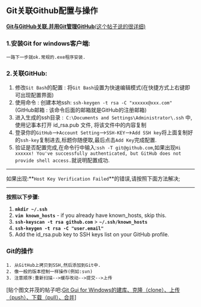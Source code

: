 ## Git关联Github配置与操作 ##
[**Git与GitHub关联,并用Git管理GitHub**(这个帖子说的很详细)](http://blog.csdn.net/vipzjyno1/article/details/22098621)
### 1.安装Git for windows客户端:  ###
	一路下一步就ok.常规的.exe程序安装.
### 2.关联GitHub: ###
1. 修改`Git Bash`的配置 : 将`Git Bash`设置为快速编辑模式(在快捷方式上右键即可出现配置界面)
2. 使用命令 : 创建本地ssh: `ssh-keygen -t rsa -C "xxxxxx@xxx.com" ` (GitHub邮箱 : 该命令后面的邮箱就是GitHub的注册邮箱)
3. 进入生成的ssh目录 :` C:\Documents and Settings\Administrator\.ssh` 中, 使用记事本打开 id_rsa.pub 文件, 将该文件中的内容复制
4. 登录你的`GitHub`-->`Account Setting`-->`SSH-KEY`-->`Add SSH key`将上面复制好的`ssh-key`复制进去,标题你随便取,最后点击`Add Key`完成配置.
5. 验证是否配置完成,在命令行中输入:`ssh -T git@github.com`,如果出现`Hi xxxxxx! You've successfully authenticated, but GitHub does not provide shell access.`就说明配置成功.

-------

如果出现:**`Host Key Verification Failed`**的错误,请按照下面方法解决;

--------
**按照以下步骤:**

1. **`mkdir ~/.ssh`**
2. **`vim known_hosts`** - if you already have known_hosts, skip this.
3. **`ssh-keyscan -t rsa github.com`** > **`~/.ssh/known_hosts`**
4. **`ssh-keygen -t rsa -C "user.email"`**
5. Add the id_rsa.pub key to SSH keys list on your GitHub profile.	

### Git的操作 ###
	1. 从GitHub上拷贝到SSH,然后添加到Git中.
	2. 像一般的版本控制一样操作(例如:svn)
	3. 注意顺序:重新扫描-->缓存改动-->提交-->上传
[贴个图文并茂的帖子吧:[Git Gui for Windows的建库、克隆（clone）、上传（push）、下载（pull）、合并](http://blog.csdn.net/fym0512/article/details/7713006)]

